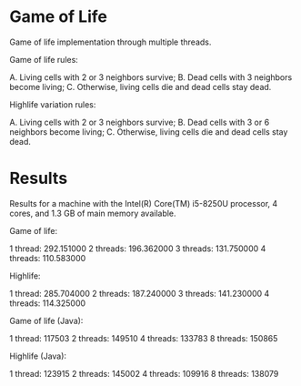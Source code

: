 # Game of Life
Game of life implementation through multiple threads.

Game of life rules:

A. Living cells with 2 or 3 neighbors survive;
B. Dead cells with 3 neighbors become living;
C. Otherwise, living cells die and dead cells stay dead.

Highlife variation rules:

A. Living cells with 2 or 3 neighbors survive;
B. Dead cells with 3 or 6 neighbors become living;
C. Otherwise, living cells die and dead cells stay dead.

# Results
Results for a machine with the Intel(R) Core(TM) i5-8250U processor, 4 cores, and 1.3 GB of main memory available.

Game of life:

1 thread: 292.151000
2 threads: 196.362000
3 threads: 131.750000
4 threads: 110.583000

Highlife:

1 thread: 285.704000
2 threads: 187.240000
3 threads: 141.230000
4 threads: 114.325000

Game of life (Java):

1 thread: 117503
2 threads: 149510
4 threads: 133783
8 threads: 150865

Highlife (Java):

1 thread: 123915
2 threads: 145002
4 threads: 109916
8 threads: 138079